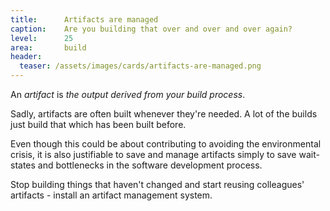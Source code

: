 ```yaml
---
title:      Artifacts are managed
caption:    Are you building that over and over and over again?
level:      25
area:       build
header:
  teaser: /assets/images/cards/artifacts-are-managed.png
---
```


An _artifact_ is _the output derived from your build process_.

Sadly, artifacts are often built whenever they're needed.
A lot of the builds just build that which has been built before.

Even though this could be about contributing to avoiding the environmental crisis, it is also justifiable to save and manage artifacts simply to save wait-states and bottlenecks in the software development process.

Stop building things that haven't changed and start reusing colleagues' artifacts - install an artifact management system.
